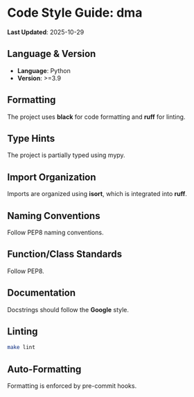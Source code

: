 # Code Style Guide: dma

**Last Updated**: 2025-10-29

## Language & Version

- **Language**: Python
- **Version**: >=3.9

## Formatting

The project uses **black** for code formatting and **ruff** for linting.

## Type Hints

The project is partially typed using mypy.

## Import Organization

Imports are organized using **isort**, which is integrated into **ruff**.

## Naming Conventions

Follow PEP8 naming conventions.

## Function/Class Standards

Follow PEP8.

## Documentation

Docstrings should follow the **Google** style.

## Linting

```bash
make lint
```

## Auto-Formatting

Formatting is enforced by pre-commit hooks.
